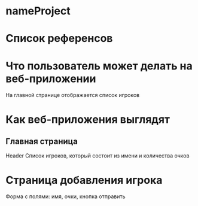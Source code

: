 # nameProject
# Список референсов

# Что пользователь может делать на веб-приложении
На главной странице отображается список игроков

# Как веб-приложения выглядят
## Главная страница
Header
Список игроков, который состоит из имени и количества очков

# Страница добавления игрока
Форма с полями: имя, очки, кнопка отправить
